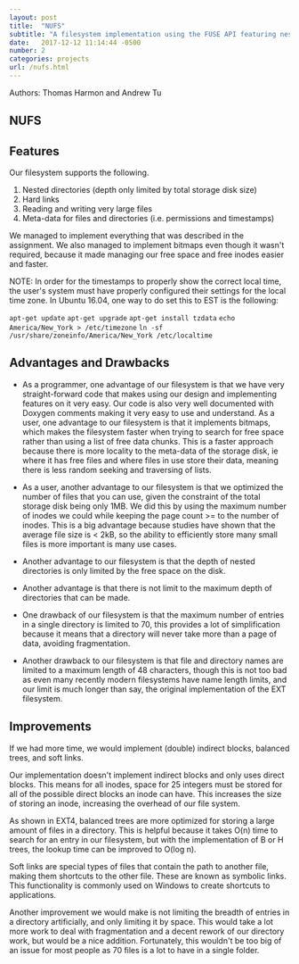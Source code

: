 ```yaml
---
layout: post
title:  "NUFS"
subtitle: "A filesystem implementation using the FUSE API featuring nested directories, hard links, large files, and meta data."
date:   2017-12-12 11:14:44 -0500
number: 2
categories: projects
url: /nufs.html
---
```

Authors: Thomas Harmon and Andrew Tu

## NUFS
## Features
Our filesystem supports the following.
1. Nested directories (depth only limited by total storage disk size)
2. Hard links
3. Reading and writing very large files
4. Meta-data for files and directories (i.e. permissions and timestamps)

We managed to implement everything that was described in the assignment.
We also managed to implement bitmaps even though it wasn't required, because it
made managing our free space and free inodes easier and faster.

NOTE: In order for the timestamps to properly show the correct local time,
the user's system must have properly configured their settings for the local
time zone. In Ubuntu 16.04, one way to do set this to EST is the following:

`apt-get update`
`apt-get upgrade`
`apt-get install tzdata`
`echo America/New_York > /etc/timezone`
`ln -sf /usr/share/zoneinfo/America/New_York /etc/localtime`


## Advantages and Drawbacks
- As a programmer, one advantage of our filesystem is that we have very
straight-forward code that makes using our design and implementing features on
it very easy. Our code is also very well documented with Doxygen comments making
it very easy to use and understand. As a user, one advantage to our filesystem
is that it implements bitmaps, which makes the filesystem faster when trying to
search for free space rather than using a list of free data chunks. This is
a faster approach because there is more locality to the meta-data of the storage
disk, ie where it has free files and where files in use store their data,
meaning there is less random seeking and traversing of lists.
- As a user, another advantage to our filesystem is that we optimized the number
of files that you can use, given the constraint of the total storage disk being
only 1MB. We did this by using the maximum number of inodes we could while
keeping the page count >= to the number of inodes. This is a big advantage
because studies have shown that the average file size is < 2kB, so the ability
to efficiently store many small files is more important is many use cases.
- Another advantage to our filesystem is that the depth of nested directories is
only limited by the free space on the disk.
- Another advantage is that there is not limit to the maximum depth of
directories that can be made.

- One drawback of our filesystem is that the maximum number of entries in a single
directory is limited to 70, this provides a lot of simplification because
it means that a directory will never take more than a page of data, avoiding
fragmentation.
- Another drawback to our filesystem is that file and directory names are
limited to a maximum length of 48 characters, though this is not too bad as
even many recently modern filesystems have name length limits, and our limit
is much longer than say, the original implementation of the EXT filesystem.

## Improvements
If we had more time, we would implement (double) indirect blocks, balanced trees,
and soft links.

Our implementation doesn't implement indirect blocks and only uses direct blocks.
This means for all inodes, space for 25 integers must be stored for all of the
possible direct blocks an inode can have. This increases the size of storing an
inode, increasing the overhead of our file system.

As shown in EXT4, balanced trees are more optimized for storing a large
amount of files in a directory. This is helpful because it takes O(n) time to
search for an entry in our filesystem, but with the implementation of B or H
trees, the lookup time can be improved to O(log n).

Soft links are special types of files that contain the path to another file,
making them shortcuts to the other file. These are known as symbolic links.
This functionality is commonly used on Windows to create shortcuts to
applications.

Another improvement we would make is not limiting the breadth of entries in a
directory artificially, and only limiting it by space. This would take a lot
more work to deal with fragmentation and a decent rework of our directory work,
but would be a nice addition. Fortunately, this wouldn't be too big of an
issue for most people as 70 files is a lot to have in a single folder.
